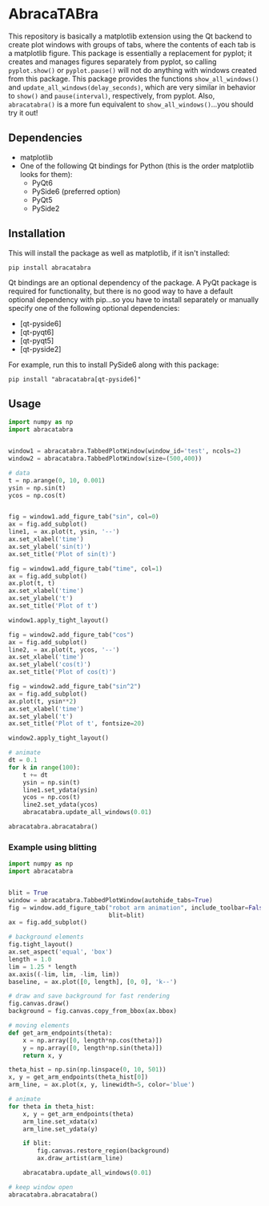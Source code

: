 # AbracaTABra

This repository is basically a matplotlib extension using the Qt backend to create plot windows with groups of tabs, where the contents of each tab is a matplotlib figure.
This package is essentially a replacement for pyplot; it creates and manages figures separately from pyplot, so calling `pyplot.show()` or `pyplot.pause()` will not do anything with windows created from this package.
This package provides the functions `show_all_windows()` and `update_all_windows(delay_seconds)`, which are very similar in behavior to `show()` and `pause(interval)`, respectively, from pyplot.
Also, `abracatabra()` is a more fun equivalent to `show_all_windows()`...you should try it out!

## Dependencies

- matplotlib
- One of the following Qt bindings for Python (this is the order matplotlib looks for them):
    - PyQt6
    - PySide6 (preferred option)
    - PyQt5
    - PySide2

## Installation

This will install the package as well as matplotlib, if it isn't installed:

```
pip install abracatabra
```

Qt bindings are an optional dependency of the package.
A PyQt package is required for functionality, but there is no good way to have a default optional dependency with pip...so you have to install separately or manually specify one of the following optional dependencies:

- [qt-pyside6]
- [qt-pyqt6]
- [qt-pyqt5]
- [qt-pyside2]

For example, run this to install PySide6 along with this package:
```
pip install "abracatabra[qt-pyside6]"
```

## Usage

```python
import numpy as np
import abracatabra


window1 = abracatabra.TabbedPlotWindow(window_id='test', ncols=2)
window2 = abracatabra.TabbedPlotWindow(size=(500,400))

# data
t = np.arange(0, 10, 0.001)
ysin = np.sin(t)
ycos = np.cos(t)


fig = window1.add_figure_tab("sin", col=0)
ax = fig.add_subplot()
line1, = ax.plot(t, ysin, '--')
ax.set_xlabel('time')
ax.set_ylabel('sin(t)')
ax.set_title('Plot of sin(t)')

fig = window1.add_figure_tab("time", col=1)
ax = fig.add_subplot()
ax.plot(t, t)
ax.set_xlabel('time')
ax.set_ylabel('t')
ax.set_title('Plot of t')

window1.apply_tight_layout()

fig = window2.add_figure_tab("cos")
ax = fig.add_subplot()
line2, = ax.plot(t, ycos, '--')
ax.set_xlabel('time')
ax.set_ylabel('cos(t)')
ax.set_title('Plot of cos(t)')

fig = window2.add_figure_tab("sin^2")
ax = fig.add_subplot()
ax.plot(t, ysin**2)
ax.set_xlabel('time')
ax.set_ylabel('t')
ax.set_title('Plot of t', fontsize=20)

window2.apply_tight_layout()

# animate
dt = 0.1
for k in range(100):
    t += dt
    ysin = np.sin(t)
    line1.set_ydata(ysin)
    ycos = np.cos(t)
    line2.set_ydata(ycos)
    abracatabra.update_all_windows(0.01)

abracatabra.abracatabra()
```

### Example using blitting

```python
import numpy as np
import abracatabra


blit = True
window = abracatabra.TabbedPlotWindow(autohide_tabs=True)
fig = window.add_figure_tab("robot arm animation", include_toolbar=False,
                            blit=blit)
ax = fig.add_subplot()

# background elements
fig.tight_layout()
ax.set_aspect('equal', 'box')
length = 1.0
lim = 1.25 * length
ax.axis((-lim, lim, -lim, lim))
baseline, = ax.plot([0, length], [0, 0], 'k--')

# draw and save background for fast rendering
fig.canvas.draw()
background = fig.canvas.copy_from_bbox(ax.bbox)

# moving elements
def get_arm_endpoints(theta):
    x = np.array([0, length*np.cos(theta)])
    y = np.array([0, length*np.sin(theta)])
    return x, y

theta_hist = np.sin(np.linspace(0, 10, 501))
x, y = get_arm_endpoints(theta_hist[0])
arm_line, = ax.plot(x, y, linewidth=5, color='blue')

# animate
for theta in theta_hist:
    x, y = get_arm_endpoints(theta)
    arm_line.set_xdata(x)
    arm_line.set_ydata(y)

    if blit:
        fig.canvas.restore_region(background)
        ax.draw_artist(arm_line)

    abracatabra.update_all_windows(0.01)

# keep window open
abracatabra.abracatabra()
```
